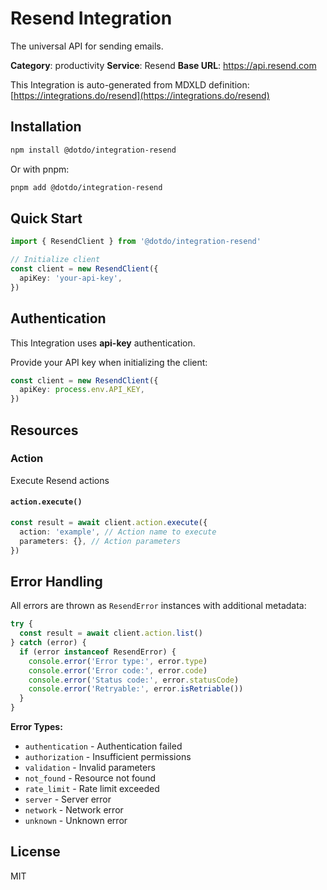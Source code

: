# Resend Integration

The universal API for sending emails.

**Category**: productivity
**Service**: Resend
**Base URL**: https://api.resend.com

This Integration is auto-generated from MDXLD definition: [https://integrations.do/resend](https://integrations.do/resend)

## Installation

```bash
npm install @dotdo/integration-resend
```

Or with pnpm:

```bash
pnpm add @dotdo/integration-resend
```

## Quick Start

```typescript
import { ResendClient } from '@dotdo/integration-resend'

// Initialize client
const client = new ResendClient({
  apiKey: 'your-api-key',
})
```

## Authentication

This Integration uses **api-key** authentication.

Provide your API key when initializing the client:

```typescript
const client = new ResendClient({
  apiKey: process.env.API_KEY,
})
```

## Resources

### Action

Execute Resend actions

#### `action.execute()`

```typescript
const result = await client.action.execute({
  action: 'example', // Action name to execute
  parameters: {}, // Action parameters
})
```

## Error Handling

All errors are thrown as `ResendError` instances with additional metadata:

```typescript
try {
  const result = await client.action.list()
} catch (error) {
  if (error instanceof ResendError) {
    console.error('Error type:', error.type)
    console.error('Error code:', error.code)
    console.error('Status code:', error.statusCode)
    console.error('Retryable:', error.isRetriable())
  }
}
```

**Error Types:**

- `authentication` - Authentication failed
- `authorization` - Insufficient permissions
- `validation` - Invalid parameters
- `not_found` - Resource not found
- `rate_limit` - Rate limit exceeded
- `server` - Server error
- `network` - Network error
- `unknown` - Unknown error

## License

MIT
